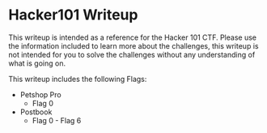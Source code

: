 # Hacker101 Writeup
This writeup is intended as a reference for the Hacker 101 CTF.
Please use the information included to learn more about the challenges, this writeup is not intended for you to solve the challenges without any understanding of what is going on.

This writeup includes the following Flags:

- Petshop Pro
    - Flag 0
- Postbook
    - Flag 0 - Flag 6